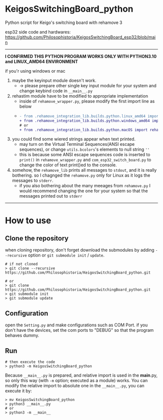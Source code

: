 # KeigosSwitchingBoard_python
Python script for Keigo's switching board with rehamove 3

esp32 side code and hardwares: https://github.com/Philosophistoria/KeigosSwitchingBoard_esp32/blob/main

---
**I CONFIRMED THIS PYTHON PROGRAM WORKS ONLY WITH PYTHON3.10 and LINUX_AMD64 ENVIRONMENT**

if you'r using windows or mac

1. maybe the keyinput module doesn't work.
     - -> please prepare other single key input module for your system and change keybind code in `__main__.py`
1. rehastim module have to be modified to appropriate implementation
    - inside of `rehamove_wrapper.py`, please modify the first import line as below
    - ```diff
      - from .rehamove_integration_lib.builds.python.linux_amd64 import rehamove
      + from .rehamove_integration_lib.builds.python.windows_amd64 import rehamove
      # or
      + from .rehamove_integration_lib.builds.python.macOS import rehamove
      ```
1. you could find some wiered strings appear when text printed.
    - may turn on the Virtual Terminal Sequences(ANSI escape sequences), or change `utils.bcolors`'s elements to null string `''`
    - this is because some ANSI escape sequences code is inserted to `print()` in `rehamove_wrapper.py` and `com_esp32_switch_board.py` to change the color of text print()ed to the console.
1. somehow, the `rehamove_lib` prints all messages to `stdout`, and it is really bothering. so I chagnged the `rehamove.py` only for Linux as it logs the messages to `stderr`.
    - if you also bothering about the many meeages from `rehamove.py` I would recommend changing the one for your system so that the messages printed out to `stderr`

---

# How to use

## Clone the repository
when cloning repository, don't forget download the submodules by adding `--recursive` option or `git submodule init` / `update`.
```
# if not cloned
> git clone --recursive https://github.com/Philosophistoria/KeigosSwitchingBoard_python.git

# or
> git clone https://github.com/Philosophistoria/KeigosSwitchingBoard_python.git
> git submodule init
> git submodule update
```

## Configuration
open the `Setting.py` and make configurations such as COM Port.
if you don't have the devices, set the com ports to "DEBUG" so that the program behaves dummy.

## Run
```
# then execute the code 
> python3 -m KeigosSwitchingBoard_python
```

Because `__main__.py` is prepared, and relative import is used in the __main__.py, so only this way (with `-m` option; executed as a module) works.
You can modify the relative import to absolute one in the `__main__.py`, you can execute it by:

```
> mv KeigosSwitchingBoard_python
> python3 __main__.py
# or
> python3 -m __main__
```

